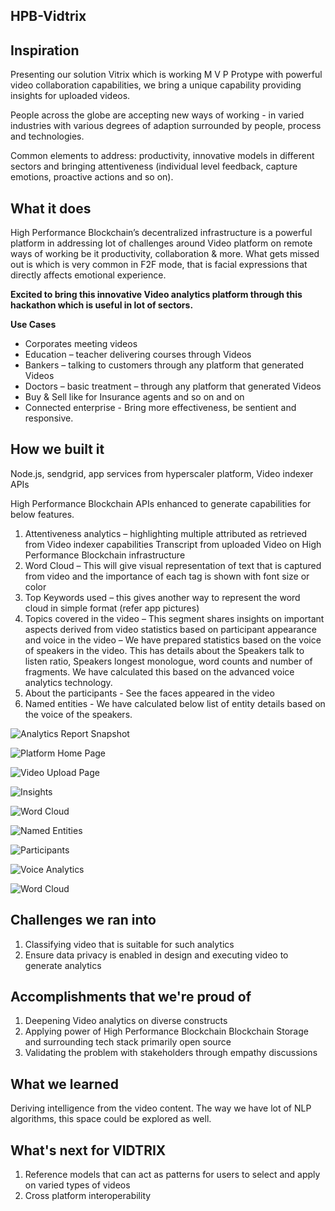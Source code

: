 ## HPB-Vidtrix

## Inspiration

Presenting our solution Vitrix which is working M V P Protype with powerful video collaboration capabilities,  we bring a unique capability providing insights for uploaded videos.

People across the globe are accepting new ways of working - in varied industries with various degrees of adaption surrounded by people, process and technologies.

Common elements to address: productivity, innovative models in different sectors and bringing attentiveness (individual level feedback, capture emotions, proactive actions and so on).

## What it does
High Performance Blockchain’s decentralized infrastructure is a powerful platform in addressing lot of challenges around Video platform on remote ways of working be it productivity, collaboration & more. What gets missed out is which is very common in F2F mode, that is facial expressions that directly affects emotional experience.

**Excited to bring this innovative Video analytics platform through this hackathon which is useful in lot of sectors.**

**Use Cases** 
* Corporates meeting videos 
* Education – teacher delivering courses through Videos 
* Bankers – talking to customers through any platform that generated Videos 
* Doctors – basic treatment – through any platform that generated Videos 
* Buy & Sell like for Insurance agents and so on and on 
* Connected enterprise - Bring more effectiveness, be sentient and responsive.

## How we built it
Node.js, sendgrid, app services from hyperscaler platform, Video indexer APIs

High Performance Blockchain APIs enhanced to generate capabilities for below features.
1.	Attentiveness analytics – highlighting multiple attributed as retrieved from Video indexer capabilities Transcript from uploaded Video on High Performance Blockchain infrastructure
2.	Word Cloud – This will give visual representation of text that is captured from video and the importance of each tag is shown with font size or color
3.	Top Keywords used – this gives another way to represent the word cloud in simple format (refer app pictures)
4.	Topics covered in the video – This segment shares insights on important aspects derived from video statistics based on participant appearance and voice in the video – We have prepared statistics based on the voice of speakers in the video. This has details about the Speakers talk to listen ratio, Speakers longest monologue, word counts and number of fragments. We have calculated this based on the advanced voice analytics technology.
5.	About the participants - See the faces appeared in the video
6.	Named entities - We have calculated below list of entity details based on the voice of the speakers.
 
 ![Analytics Report Snapshot](https://challengepost-s3-challengepost.netdna-ssl.com/photos/production/software_photos/001/913/666/datas/original.png)

![Platform Home Page](https://challengepost-s3-challengepost.netdna-ssl.com/photos/production/software_photos/001/913/669/datas/gallery.jpg)

![Video Upload Page](https://challengepost-s3-challengepost.netdna-ssl.com/photos/production/software_photos/001/913/659/datas/original.png)

![Insights](https://challengepost-s3-challengepost.netdna-ssl.com/photos/production/software_photos/001/913/661/datas/original.png)

![Word Cloud](https://challengepost-s3-challengepost.netdna-ssl.com/photos/production/software_photos/001/913/662/datas/original.png)

![Named Entities](https://challengepost-s3-challengepost.netdna-ssl.com/photos/production/software_photos/001/913/663/datas/original.png)

![Participants](https://challengepost-s3-challengepost.netdna-ssl.com/photos/production/software_photos/001/913/664/datas/original.png)

![Voice Analytics](https://challengepost-s3-challengepost.netdna-ssl.com/photos/production/software_photos/001/913/665/datas/original.png)

![Word Cloud](https://challengepost-s3-challengepost.netdna-ssl.com/photos/production/software_photos/001/913/687/datas/original.jpg)

 
## Challenges we ran into
1.	Classifying video that is suitable for such analytics
2.	Ensure data privacy is enabled in design and executing video to generate analytics

## Accomplishments that we're proud of
1.	Deepening Video analytics on diverse constructs
2.	Applying power of High Performance Blockchain Blockchain Storage and surrounding tech stack primarily open source
3.	Validating the problem with stakeholders through empathy discussions

## What we learned
Deriving intelligence from the video content. The way we have lot of NLP algorithms, this space could be explored as well.

## What's next for VIDTRIX
1.	Reference models that can act as patterns for users to select and apply on varied types of videos
2.	Cross platform interoperability


